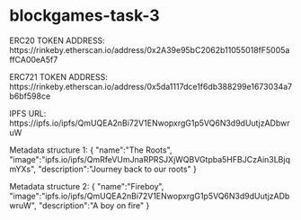 # blockgames-task-3
<p> ERC20 TOKEN ADDRESS: https://rinkeby.etherscan.io/address/0x2A39e95bC2062b11055018fF5005affCA00eA5f7 </p>
<p> ERC721 TOKEN ADDRESS: https://rinkeby.etherscan.io/address/0x5da1117dce1f6db388299e1673034a7b6bf598ce</p>
<p> IPFS URL: https://ipfs.io/ipfs/QmUQEA2nBi72V1ENwopxrgG1p5VQ6N3d9dUutjzADbwruW </p>
<p>Metadata structure 1: { "name":"The Roots", "image":"ipfs.io/ipfs/QmRfeVUmJnaRPRSJXjWQBVGtpba5HFBJCzAin3LBjqmYXs", "description":"Journey back to our roots" }</p>
<p>Metadata structure 2: { "name":"Fireboy", "image":"ipfs.io/ipfs/QmUQEA2nBi72V1ENwopxrgG1p5VQ6N3d9dUutjzADbwruW", "description":"A boy on fire" }</p>
